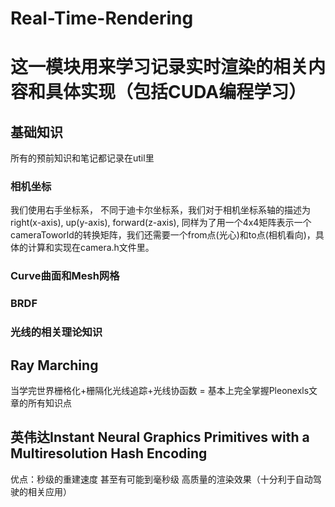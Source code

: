 # Real-Time-Rendering

# 这一模块用来学习记录实时渲染的相关内容和具体实现（包括CUDA编程学习）
## 基础知识
 所有的预前知识和笔记都记录在util里
### 相机坐标
我们使用右手坐标系， 不同于迪卡尔坐标系，我们对于相机坐标系轴的描述为right(x-axis), up(y-axis), forward(z-axis), 同样为了用一个4x4矩阵表示一个cameraToworld的转换矩阵，我们还需要一个from点(光心)和to点(相机看向)，具体的计算和实现在camera.h文件里。

### Curve曲面和Mesh网格

### BRDF

### 光线的相关理论知识

## Ray Marching
当学完世界栅格化+栅隔化光线追踪+光线协函数 = 基本上完全掌握Pleonexls文章的所有知识点

## 英伟达Instant Neural Graphics Primitives with a Multiresolution Hash Encoding
优点：秒级的重建速度 甚至有可能到毫秒级
     高质量的渲染效果（十分利于自动驾驶的相关应用）
